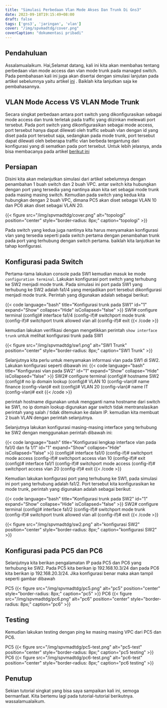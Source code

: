 ```yaml
---
title: "Simulasi Perbedaan Vlan Mode Akses Dan Trunk Di Gns3"
date: 2023-09-18T19:15:49+08:00
draft: false
tags: ['gns3', 'jaringan', 'vlan']
cover: "/img/spvmadtdg/cover.png"
coverCaption: "dokumentasi pribadi"
---
```


## Pendahuluan

Assalamualaikum. Hai,Selamat datang, kali ini kita akan membahas tentang perbedaan vlan mode access dan vlan mode trunk pada managed switch. Pada pembahasan kali ini juga akan disertai dengan simulasi lanjutan pada artikel sebelumnya yaitu artikel [ini](/posts/simulasi-konfigurasi-vlan-dasar-di-gns3/) . Baiklah kita lanjutkan saja ke pembahasannya.

## VLAN Mode Access VS VLAN Mode Trunk

Secara singkat perbedaan antara port switch yang dikonfigurasikan sebagai mode access dan trunk terletak pada traffic yang diizinkan melewati port tersebut. Pada port switch yang dikonfigurasikan sebagai mode access, port tersebut hanya dapat dilewati oleh traffic sebuah vlan dengan id yang diset pada port tersebut saja, sedangkan pada mode trunk, port tersebut dapat dilewati oleh beberapa traffic vlan berbeda tergantung dari konfigurasi yang di sematkan pada port tersebut. Untuk lebih jelasnya, anda bisa membacanya pada artikel [berikut ini](https://www.cisco.com/c/en/us/td/docs/switches/datacenter/nexus5000/sw/layer2/503_n2_1/503_n2_1nw/Cisco_n5k_layer2_config_gd_rel_503_N2_1_chapter6.html#con_1206599)

## Persiapan

Disini kita akan melanjutkan simulasi dari artikel sebelumnya dengan penambahan 1 buah switch dan 2 buah VPC. antar switch kita hubungkan dengan port yang tersedia yang nantinya akan kita set sebagai mode trunk pada masing masing switch. Kemudian pada switch yang kedua kita hubungkan dengan 2 buah VPC, dimana PC5 akan diset sebagai VLAN 10 dan PC6 akan diset sebagai VLAN 20.

{{< figure src="/img/spvmadtdg/cover.png" alt="topologi" position="center" style="border-radius: 8px;" caption="topologi" >}}

Pada switch yang kedua juga nantinya kita harus menyamakan konfigurasi vlan yang tersedia seperti pada switch pertama dengan penambahan trunk pada port yang terhubung dengan switch pertama. baiklah kita lanjutkan ke tahap konfigurasi.

## Konfigurasi pada Switch

Pertama-tama lakukan console pada SW1 kemudian masuk ke mode `configuration terminal`. Lakukan konfigurasi port switch yang terhubung ke SW2 menjadi mode trunk. Pada simulasi ini port pada SW1 yang terhubung ke SW2 adalah fa1/4 yang menjadikan port tersebut dikonfigurasi menjadi mode trunk. Perintah yang digunakan adalah sebagai berikut:

{{< code language="bash" title="Konfigurasi trunk pada SW1" id="1" expand="Show" collapse="Hide" isCollapsed="false" >}}
SW1# configure terminal
(config)# interface fa1/4
(config-if)# switchport mode trunk
(config-if)# switchport trunk allowed vlan all
(config-if)# exit
{{< /code >}}

kemudian lakukan verifikasi dengan mengetikkan perintah `show interface trunk` untuk melihat konfigurasi trunk pada SW1

{{< figure src="/img/spvmadtdg/sw1.png" alt="SW1 Trunk" position="center" style="border-radius: 8px;" caption="SW1 Trunk" >}}

Selanjutnya kita perlu untuk menyamakan informasi vlan pada SW1 di SW2. Lakukan konfigurasi seperti dibawah ini:
{{< code language="bash" title="Konfigurasi vlan pada SW2" id="1" expand="Show" collapse="Hide" isCollapsed="false" >}}
SW2# configure terminal
(config)# hostname SW2
(config)# no ip domain lookup
(config)# VLAN 10
(config-vlan)# name finance
(config-vlan)# exit
(config)# VLAN 20
(config-vlan)# name IT
(config-vlan)# exit
{{< /code >}}

perintah hostname digunakan untuk mengganti nama hostname dari switch ke SW1, no ip domain lookup digunakan agar switch tidak mentranslasikan perintah yang salah / tidak ditemukan ke dalam IP. kemudian kita membuat 2 buah VLAN dengan perintah selanjutnya.

Selanjutnya lakukan konfigurasi masing-masing interface yang terhubung ke SW2 dengan menggunakan perintah dibawah ini:

{{< code language="bash" title="Konfigurasi lengkap interface vlan pada fa1/0 dan fa 1/1" id="1" expand="Show" collapse="Hide" isCollapsed="false" >}}
(config)# interface fa1/0
(config-if)# switchport mode access
(config-if)# switchport access vlan 10
(config-if)# exit
(config)# interface fa1/1
(config-if)# switchport mode access
(config-if)# switchport access vlan 20
(config-if)# exit
{{< /code >}}

Kemudian lakukan konfigurasi port yang terhubung ke SW1, pada simulasi ini port yang terhubung adalah fa1/2. Port tersebut kita konfigurasikan ke mode trunk, perintah yang digunakan adalah sebagai berikut:

{{< code language="bash" title="Konfigurasi trunk pada SW2" id="1" expand="Show" collapse="Hide" isCollapsed="false" >}}
SW2# configure terminal
(config)# interface fa1/2
(config-if)# switchport mode trunk
(config-if)# switchport trunk allowed vlan all
(config-if)# exit
{{< /code >}}

{{< figure src="/img/spvmadtdg/sw2.png" alt="konfigurasi SW2" position="center" style="border-radius: 8px;" caption="konfigurasi SW2" >}}

## Konfigurasi pada PC5 dan PC6

Selanjutnya kita berikan pengalamatan IP pada PC5 dan PC6 yang terhubung ke SW2. Pada PC5 kita berikan ip 192.168.10.3/24 dan pada PC6 kita berikan ip 192.168.20.3/24. Jika konfigurasi benar maka akan tampil seperti gambar dibawah

PC5
{{< figure src="/img/spvmadtdg/pc5.png" alt="pc5" position="center" style="border-radius: 8px;" caption="pc5" >}}
PC6
{{< figure src="/img/spvmadtdg/pc6.png" alt="pc6" position="center" style="border-radius: 8px;" caption="pc6" >}}

## Testing
Kemudian lakukan testing dengan ping ke masing masing VPC dari PC5 dan PC6.

PC5
{{< figure src="/img/spvmadtdg/pc5-test.png" alt="pc5-test" position="center" style="border-radius: 8px;" caption="pc5 testing" >}}
PC6
{{< figure src="/img/spvmadtdg/pc6-test.png" alt="pc6-test" position="center" style="border-radius: 8px;" caption="pc6 testing" >}}

## Penutup

Sekian tutorial singkat yang bisa saya sampaikan kali ini, semoga bermanfaat. Kita bertemu lagi pada tutorial-tutorial berikutnya. wassalamualaikum.
